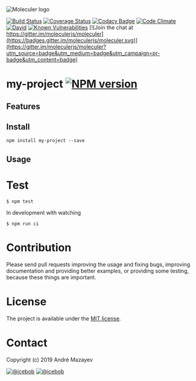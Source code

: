 ![Moleculer logo](http://moleculer.services/images/banner.png)

[![Build Status](https://travis-ci.org/AndreMaz/my-project.svg?branch=master)](https://travis-ci.org/AndreMaz/my-project)
[![Coverage Status](https://coveralls.io/repos/github/AndreMaz/my-project/badge.svg?branch=master)](https://coveralls.io/github/AndreMaz/my-project?branch=master)
[![Codacy Badge](https://api.codacy.com/project/badge/Grade/<----hash----->)](https://www.codacy.com/app/<---username---->/my-project?utm_source=github.com&utm_medium=referral&utm_content=AndreMaz/my-project&utm_campaign=Badge_Grade)
[![Code Climate](https://codeclimate.com/github/AndreMaz/my-project/badges/gpa.svg)](https://codeclimate.com/github/AndreMaz/my-project)
[![David](https://img.shields.io/david/AndreMaz/my-project.svg)](https://david-dm.org/AndreMaz/my-project)
[![Known Vulnerabilities](https://snyk.io/test/github/AndreMaz/my-project/badge.svg)](https://snyk.io/test/github/AndreMaz/my-project)
[![Join the chat at https://gitter.im/moleculerjs/moleculer](https://badges.gitter.im/moleculerjs/moleculer.svg)](https://gitter.im/moleculerjs/moleculer?utm_source=badge&utm_medium=badge&utm_campaign=pr-badge&utm_content=badge)

# my-project [![NPM version](https://img.shields.io/npm/v/my-project.svg)](https://www.npmjs.com/package/my-project)

## Features

## Install

```
npm install my-project --save
```

## Usage

# Test

```
$ npm test
```

In development with watching

```
$ npm run ci
```

# Contribution

Please send pull requests improving the usage and fixing bugs, improving documentation and providing better examples, or providing some testing, because these things are important.

# License

The project is available under the [MIT license](https://tldrlegal.com/license/mit-license).

# Contact

Copyright (c) 2019 André Mazayev

[![@icebob](https://img.shields.io/badge/github-moleculerjs-green.svg)](https://github.com/moleculerjs) [![@icebob](https://img.shields.io/badge/twitter-Icebobcsi-blue.svg)](https://twitter.com/Icebobcsi)
